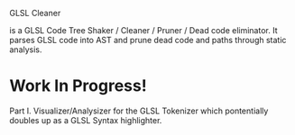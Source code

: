 GLSL Cleaner

is a GLSL Code Tree Shaker / Cleaner / Pruner / Dead code eliminator. It parses GLSL code into AST and prune dead code and paths through static analysis.

# Work In Progress!

Part I. Visualizer/Analysizer for the GLSL Tokenizer which pontentially doubles up as a GLSL Syntax highlighter.
